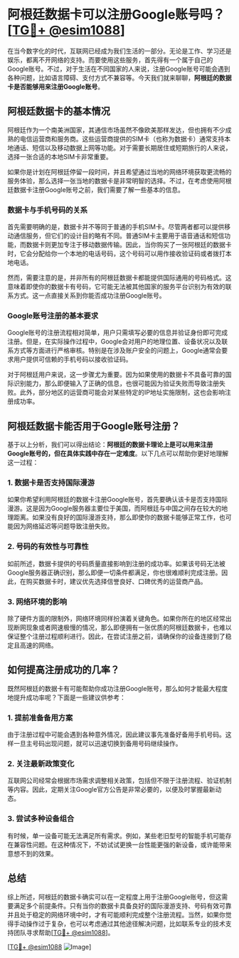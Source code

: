 # 阿根廷数据卡可以注册Google账号吗？[[TG💪+ @esim1088](https://t.me/s/esim1088)]

在当今数字化的时代，互联网已经成为我们生活的一部分。无论是工作、学习还是娱乐，都离不开网络的支持。而要使用这些服务，首先得有一个属于自己的Google账号。不过，对于生活在不同国家的人来说，注册Google账号可能会遇到各种问题，比如语言障碍、支付方式不兼容等。今天我们就来聊聊，**阿根廷的数据卡是否能够用来注册Google账号**。

## 阿根廷数据卡的基本情况

阿根廷作为一个南美洲国家，其通信市场虽然不像欧美那样发达，但也拥有不少成熟的电信运营商和服务商。这些运营商提供的SIM卡（也称为数据卡）通常支持本地通话、短信以及移动数据上网等功能。对于需要长期居住或短期旅行的人来说，选择一张合适的本地SIM卡非常重要。

如果你是计划在阿根廷停留一段时间，并且希望通过当地的网络环境获取更流畅的服务体验，那么选择一张当地的数据卡是非常明智的选择。不过，在考虑使用阿根廷数据卡注册Google账号之前，我们需要了解一些基本的信息。

### 数据卡与手机号码的关系

首先需要明确的是，数据卡并不等同于普通的手机SIM卡。尽管两者都可以提供移动通信服务，但它们的设计目的略有不同。普通SIM卡主要用于语音通话和短信功能，而数据卡则更加专注于移动数据传输。因此，当你购买了一张阿根廷的数据卡时，它会分配给你一个本地的电话号码，这个号码可以用作接收验证码或者拨打本地电话。

然而，需要注意的是，并非所有的阿根廷数据卡都能提供国际通用的号码格式。这意味着即使你的数据卡有号码，它可能无法被其他国家的服务平台识别为有效的联系方式。这一点直接关系到你能否成功注册Google账号。

### Google账号注册的基本要求

Google账号的注册流程相对简单，用户只需填写必要的信息并验证身份即可完成注册。但是，在实际操作过程中，Google会对用户的地理位置、设备状况以及联系方式等方面进行严格审核。特别是在涉及账户安全的问题上，Google通常会要求用户提供可信赖的手机号码以接收验证码。

对于阿根廷用户来说，这一步骤尤为重要。因为如果使用的数据卡不具备可靠的国际识别能力，那么即便输入了正确的信息，也很可能因为验证失败而导致注册失败。此外，部分地区的运营商可能会对某些特定的IP地址实施限制，这也会影响注册成功率。

## 阿根廷数据卡能否用于Google账号注册？

基于以上分析，我们可以得出结论：**阿根廷的数据卡理论上是可以用来注册Google账号的，但在具体实践中存在一定难度**。以下几点可以帮助你更好地理解这一过程：

### 1. 数据卡是否支持国际漫游

如果你希望利用阿根廷的数据卡注册Google账号，首先要确认该卡是否支持国际漫游。这是因为Google服务器主要位于美国，而阿根廷与中国之间存在较大的地理距离。如果没有良好的国际漫游支持，那么即使你的数据卡能够正常工作，也可能因为网络延迟等问题导致注册失败。

### 2. 号码的有效性与可靠性

如前所述，数据卡提供的号码质量直接影响到注册的成功率。如果该号码无法被Google服务器正确识别，那么即便一切条件都满足，你也很难顺利完成注册。因此，在购买数据卡时，建议优先选择信誉良好、口碑优秀的运营商产品。

### 3. 网络环境的影响

除了硬件方面的限制外，网络环境同样扮演着关键角色。如果你所在的地区经常出现断网现象或者网速极慢的情况，那么即便拥有一张优质的阿根廷数据卡，也难以保证整个注册过程顺利进行。因此，在尝试注册之前，请确保你的设备连接到了稳定且高速的网络。

## 如何提高注册成功的几率？

既然阿根廷的数据卡有可能帮助你成功注册Google账号，那么如何才能最大程度地提升成功率呢？下面是一些建议供参考：

### 1. 提前准备备用方案

由于注册过程中可能会遇到各种意外情况，因此建议事先准备好备用手机号码。这样一旦主号码出现问题，就可以迅速切换到备用号码继续操作。

### 2. 关注最新政策变化

互联网公司经常会根据市场需求调整相关政策，包括但不限于注册流程、验证机制等内容。因此，定期关注Google官方公告是非常必要的，以便及时掌握最新动态。

### 3. 尝试多种设备组合

有时候，单一设备可能无法满足所有需求。例如，某些老旧型号的智能手机可能存在兼容性问题。在这种情况下，不妨试试更换一台性能更强的新设备，或许能带来意想不到的效果。

## 总结

综上所述，阿根廷的数据卡确实可以在一定程度上用于注册Google账号，但这需要满足多个前提条件。只有当你的数据卡具备良好的国际漫游支持、号码有效可靠并且处于稳定的网络环境中时，才有可能顺利完成整个注册流程。当然，如果你觉得手动操作过于复杂，也可以考虑通过其他途径解决问题，比如联系专业的技术支持团队寻求帮助[[TG💪+ @esim1088](https://t.me/s/esim1088)]。

[[TG💪+ @esim1088](https://t.me/s/esim1088) ![Image](https://i.postimg.cc/4NQfJmqS/Snipaste-2025-05-13-00-14-12.png)]